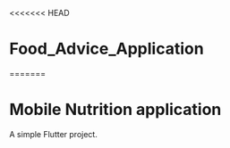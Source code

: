<<<<<<< HEAD
# Food_Advice_Application
=======
# Mobile Nutrition application

A simple Flutter project.

